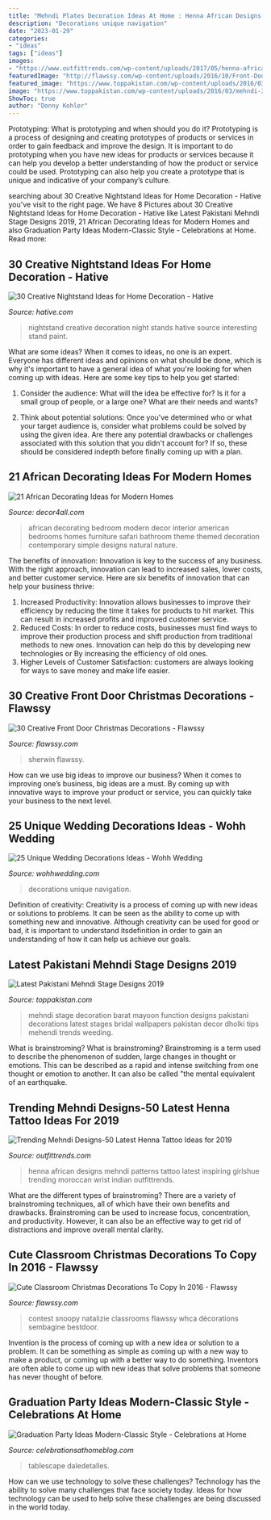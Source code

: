 ```yaml
---
title: "Mehndi Plates Decoration Ideas At Home : Henna African Designs Mehndi Patterns Tattoo Latest Inspiring Girlshue Trending Moroccan Wrist Indian Outfittrends"
description: "Decorations unique navigation"
date: "2023-01-29"
categories:
- "ideas"
tags: ["ideas"]
images:
- "https://www.outfittrends.com/wp-content/uploads/2017/05/henna-african-design.jpg"
featuredImage: "http://flawssy.com/wp-content/uploads/2016/10/Front-Door-Sherwin-Williams-Fireweed.jpg"
featured_image: "https://www.toppakistan.com/wp-content/uploads/2016/03/mehndi-3.jpg"
image: "https://www.toppakistan.com/wp-content/uploads/2016/03/mehndi-3.jpg"
ShowToc: true
author: "Donny Kohler"
---
```



Prototyping: What is prototyping and when should you do it?
Prototyping is a process of designing and creating prototypes of products or services in order to gain feedback and improve the design. It is important to do prototyping when you have new ideas for products or services because it can help you develop a better understanding of how the product or service could be used. Prototyping can also help you create a prototype that is unique and indicative of your company’s culture.

	

		
searching about 30 Creative Nightstand Ideas for Home Decoration - Hative you've visit to the right page. We have 8 Pictures about 30 Creative Nightstand Ideas for Home Decoration - Hative like Latest Pakistani Mehndi Stage Designs 2019, 21 African Decorating Ideas for Modern Homes and also Graduation Party Ideas Modern-Classic Style - Celebrations at Home. Read more:
		
    
## 30 Creative Nightstand Ideas For Home Decoration - Hative

<img loading=lazy src="https://hative.com/wp-content/uploads/2014/06/nightstand-ideas/26-creative-nightstand-ideas.jpg" onerror="this.onerror=null;this.src='https://tse4.mm.bing.net/th?id=OIP.Kpn5D3Uffo6GMB_cUI4ZAAHaJ4&amp;pid=15.1';" alt="30 Creative Nightstand Ideas for Home Decoration - Hative">

_Source: hative.com_

>nightstand creative decoration night stands hative source interesting stand paint. 

	

What are some ideas?
When it comes to ideas, no one is an expert. Everyone has different ideas and opinions on what should be done, which is why it's important to have a general idea of what you're looking for when coming up with ideas. Here are some key tips to help you get started:
1. Consider the audience: What will the idea be effective for? Is it for a small group of people, or a large one? What are their needs and wants?

2. Think about potential solutions: Once you've determined who or what your target audience is, consider what problems could be solved by using the given idea. Are there any potential drawbacks or challenges associated with this solution that you didn't account for? If so, these should be considered indepth before finally coming up with a plan.


    
## 21 African Decorating Ideas For Modern Homes

<img loading=lazy src="https://decor4all.com/wp-content/uploads/2014/08/african-decorating-ideas-tribal-art-room-furniture-14.jpg" onerror="this.onerror=null;this.src='https://tse1.mm.bing.net/th?id=OIP.VBNsBOTv-5vnKhIXCoouNAHaFd&amp;pid=15.1';" alt="21 African Decorating Ideas for Modern Homes">

_Source: decor4all.com_

>african decorating bedroom modern decor interior american bedrooms homes furniture safari bathroom theme themed decoration contemporary simple designs natural nature. 

	

The benefits of innovation:
Innovation is key to the success of any business. With the right approach, innovation can lead to increased sales, lower costs, and better customer service. Here are six benefits of innovation that can help your business thrive: 
1. Increased Productivity: Innovation allows businesses to improve their efficiency by reducing the time it takes for products to hit market. This can result in increased profits and improved customer service. 
2. Reduced Costs: In order to reduce costs, businesses must find ways to improve their production process and shift production from traditional methods to new ones. Innovation can help do this by developing new technologies or By increasing the efficiency of old ones. 
3. Higher Levels of Customer Satisfaction: customers are always looking for ways to save money and make life easier.

    
## 30 Creative Front Door Christmas Decorations - Flawssy

<img loading=lazy src="http://flawssy.com/wp-content/uploads/2016/10/Front-Door-Sherwin-Williams-Fireweed.jpg" onerror="this.onerror=null;this.src='https://tse2.mm.bing.net/th?id=OIP.pODan6HGf0VCCPrzDlsK8gHaLH&amp;pid=15.1';" alt="30 Creative Front Door Christmas Decorations - Flawssy">

_Source: flawssy.com_

>sherwin flawssy. 

	

How can we use big ideas to improve our business?
When it comes to improving one’s business, big ideas are a must. By coming up with innovative ways to improve your product or service, you can quickly take your business to the next level.

    
## 25 Unique Wedding Decorations Ideas - Wohh Wedding

<img loading=lazy src="http://wohhwedding.com/wp-content/uploads/2016/05/Unique-Wedding-Decorations-with-Branches.png" onerror="this.onerror=null;this.src='https://tse2.mm.bing.net/th?id=OIP.yuROHblqgGoj1tmKO-40-wHaKh&amp;pid=15.1';" alt="25 Unique Wedding Decorations Ideas - Wohh Wedding">

_Source: wohhwedding.com_

>decorations unique navigation. 

	

Definition of creativity:
Creativity is a process of coming up with new ideas or solutions to problems. It can be seen as the ability to come up with something new and innovative. Although creativity can be used for good or bad, it is important to understand itsdefinition in order to gain an understanding of how it can help us achieve our goals.

    
## Latest Pakistani Mehndi Stage Designs 2019

<img loading=lazy src="https://www.toppakistan.com/wp-content/uploads/2016/03/mehndi-3.jpg" onerror="this.onerror=null;this.src='https://tse2.mm.bing.net/th?id=OIP.ACyLU0nnmSdFR00xj8q6MAHaE9&amp;pid=15.1';" alt="Latest Pakistani Mehndi Stage Designs 2019">

_Source: toppakistan.com_

>mehndi stage decoration barat mayoon function designs pakistani decorations latest stages bridal wallpapers pakistan decor dholki tips mehendi trends weeding. 

	

What is brainstroming?
What is brainstroming? Brainstroming is a term used to describe the phenomenon of sudden, large changes in thought or emotions. This can be described as a rapid and intense switching from one thought or emotion to another. It can also be called "the mental equivalent of an earthquake.

    
## Trending Mehndi Designs-50 Latest Henna Tattoo Ideas For 2019

<img loading=lazy src="https://www.outfittrends.com/wp-content/uploads/2017/05/henna-african-design.jpg" onerror="this.onerror=null;this.src='https://tse3.mm.bing.net/th?id=OIP.OqDEkxS21LWmBqAdwH8duQHaJ5&amp;pid=15.1';" alt="Trending Mehndi Designs-50 Latest Henna Tattoo Ideas for 2019">

_Source: outfittrends.com_

>henna african designs mehndi patterns tattoo latest inspiring girlshue trending moroccan wrist indian outfittrends. 

	

What are the different types of brainstroming?
There are a variety of brainstroming techniques, all of which have their own benefits and drawbacks. Brainstroming can be used to increase focus, concentration, and productivity. However, it can also be an effective way to get rid of distractions and improve overall mental clarity.

    
## Cute Classroom Christmas Decorations To Copy In 2016 - Flawssy

<img loading=lazy src="http://www.flawssy.com/wp-content/uploads/2016/10/Snoopy-Christmas-Door-Decoration.jpg" onerror="this.onerror=null;this.src='https://tse3.mm.bing.net/th?id=OIP.tIQ9Z2U9E3zo-zB06jxYTAHaJ6&amp;pid=15.1';" alt="Cute Classroom Christmas Decorations To Copy In 2016 - Flawssy">

_Source: flawssy.com_

>contest snoopy natalizie classrooms flawssy whca décorations sembagine bestdoor. 

	

Invention is the process of coming up with a new idea or solution to a problem. It can be something as simple as coming up with a new way to make a product, or coming up with a better way to do something. Inventors are often able to come up with new ideas that solve problems that someone has never thought of before.

    
## Graduation Party Ideas Modern-Classic Style - Celebrations At Home

<img loading=lazy src="https://celebrationsathomeblog.com/wp-content/uploads/2014/03/graduation-party-place-setting.jpg" onerror="this.onerror=null;this.src='https://tse1.mm.bing.net/th?id=OIP.D3h_7EVmvkXWdI-H5QriIgHaKy&amp;pid=15.1';" alt="Graduation Party Ideas Modern-Classic Style - Celebrations at Home">

_Source: celebrationsathomeblog.com_

>tablescape daledetalles. 

	

How can we use technology to solve these challenges?
Technology has the ability to solve many challenges that face society today. Ideas for how technology can be used to help solve these challenges are being discussed in the world today.

